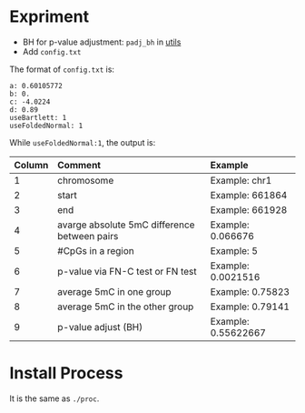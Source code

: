 # Expriment

- BH for p-value adjustment: `padj_bh` in [utils](./src/utils.cpp)
- Add `config.txt`

The format of `config.txt` is:

```
a: 0.60105772
b: 0.
c: -4.0224
d: 0.89
useBartlett: 1
useFoldedNormal: 1
```

While `useFoldedNormal:1`, the output is:

| Column| Comment | Example |
|:--------|:--------|:--------|
| 1 | chromosome | Example: chr1 |
| 2| start  | Example: 661864 |
| 3 | end | Example: 661928 |
| 4 | avarge absolute 5mC difference between pairs| Example: 0.066676 |
| 5| #CpGs in a region | Example: 5 |
| 6 | p-value via FN-C test or FN test | Example: 0.0021516 |
| 7 | average 5mC in one group| Example: 0.75823 |
| 8 | average 5mC in the other group | Example: 0.79141 |
| 9 | p-value adjust (BH) | Example: 0.55622667 |


# Install Process

It is the same as `./proc`.
